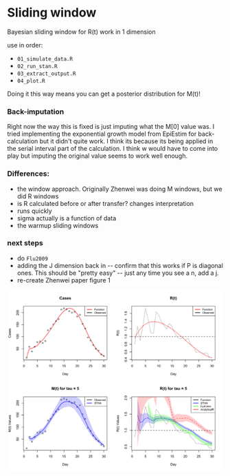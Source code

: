 # Sliding window

Bayesian sliding window for R(t) work in 1 dimension

use in order:
* `01_simulate_data.R`
* `02_run_stan.R`
* `03_extract_output.R`
* `04_plot.R`

Doing it this way means you can get a posterior distribution for M(t)!

### Back-imputation
Right now the way this is fixed is just imputing what the M[0] value was. I tried implementing the exponential growth model from EpiEstim for back-calculation but it didn't quite work. I think its because its being applied in the serial interval part of the calculation. I think w would have to come into play but imputing the original value seems to work well enough. 

### Differences:
* the window approach. Originally Zhenwei was doing M windows, but we did R windows
* is R calculated before or after transfer? changes interpretation
* runs quickly
* sigma actually is a function of data
* the warmup sliding windows

### next steps
* do `Flu2009`
* adding the J dimension back in -- confirm that this works if P is diagonal ones. This should be "pretty easy" -- just any time you see a n, add a j. 
* re-create Zhenwei paper figure 1

![Alt text](plot.png)


